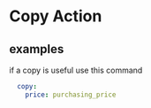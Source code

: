 # Copy Action

## examples

if a copy is useful use this command

```yaml
  copy:
    price: purchasing_price
```
